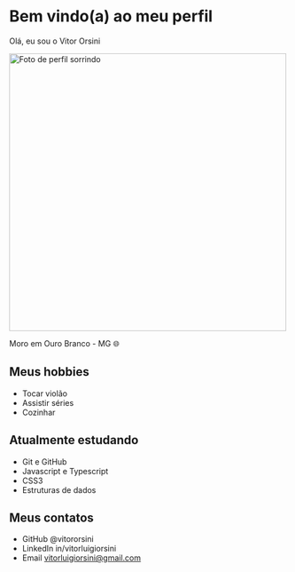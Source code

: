 # Bem vindo(a) ao meu perfil

Olá, eu sou o Vitor Orsini

<img src="https://user-images.githubusercontent.com/104171028/173201969-fb25e923-4fa5-457a-b8b2-8ddbea82257a.png" alt="Foto de perfil sorrindo" style="heigh:500px;width:500px">

Moro em Ouro Branco - MG 🌐

## Meus hobbies

- Tocar violão
- Assistir séries
- Cozinhar

## Atualmente estudando

- Git e GitHub
- Javascript e Typescript
- CSS3
- Estruturas de dados

## Meus contatos

- GitHub @vitororsini
- LinkedIn in/vitorluigiorsini
- Email vitorluigiorsini@gmail.com

